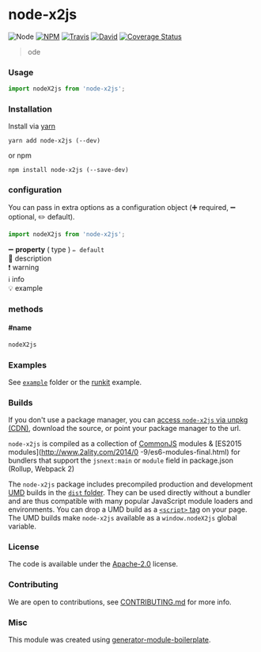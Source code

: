 # node-x2js

![Node](https://img.shields.io/node/v/node-x2js.svg?style=flat-square)
[![NPM](https://img.shields.io/npm/v/node-x2js.svg?style=flat-square)](https://www.npmjs.com/package/node-x2js)
[![Travis](https://img.shields.io/travis/liuy97/node-x2js/master.svg?style=flat-square)](https://travis-ci.org/liuy97/node-x2js)
[![David](https://img.shields.io/david/liuy97/node-x2js.svg?style=flat-square)](https://david-dm.org/liuy97/node-x2js)
[![Coverage Status](https://img.shields.io/coveralls/liuy97/node-x2js.svg?style=flat-square)](https://coveralls.io/github/liuy97/node-x2js)

> ode

### Usage

```js
import nodeX2js from 'node-x2js';

```

### Installation

Install via [yarn](https://github.com/yarnpkg/yarn)

	yarn add node-x2js (--dev)

or npm

	npm install node-x2js (--save-dev)


### configuration

You can pass in extra options as a configuration object (➕ required, ➖ optional, ✏️ default).

```js
import nodeX2js from 'node-x2js';

```

➖ **property** ( type ) ` ✏️ default `
<br/> 📝 description
<br/> ❗️ warning
<br/> ℹ️ info
<br/> 💡 example

### methods

#### #name

```js
nodeX2js

```

### Examples

See [`example`](example/script.js) folder or the [runkit](https://runkit.com/liuy97/node-x2js) example.

### Builds

If you don't use a package manager, you can [access `node-x2js` via unpkg (CDN)](https://unpkg.com/node-x2js/), download the source, or point your package manager to the url.

`node-x2js` is compiled as a collection of [CommonJS](http://webpack.github.io/docs/commonjs.html) modules & [ES2015 modules](http://www.2ality.com/2014/0
  -9/es6-modules-final.html) for bundlers that support the `jsnext:main` or `module` field in package.json (Rollup, Webpack 2)

The `node-x2js` package includes precompiled production and development [UMD](https://github.com/umdjs/umd) builds in the [`dist` folder](https://unpkg.com/node-x2js/dist/). They can be used directly without a bundler and are thus compatible with many popular JavaScript module loaders and environments. You can drop a UMD build as a [`<script>` tag](https://unpkg.com/node-x2js) on your page. The UMD builds make `node-x2js` available as a `window.nodeX2js` global variable.

### License

The code is available under the [Apache-2.0](LICENSE) license.

### Contributing

We are open to contributions, see [CONTRIBUTING.md](CONTRIBUTING.md) for more info.

### Misc

This module was created using [generator-module-boilerplate](https://github.com/duivvv/generator-module-boilerplate).
